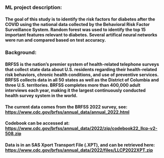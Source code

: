 ### ML project description:
#### The goal of this study is to identify the risk factors for diabetes after the COVID using the national data collected by the Behavioral Risk Factor Surveillance System. Random forest was used to identify the top 15 important features relevant to diabetes. Several artifical neural networks were run and compared based on test accuracy. 

### Background:

#### BRFSS is the nation’s premier system of health-related telephone surveys that collect state data about U.S. residents regarding their health-related risk behaviors, chronic health conditions, and use of preventive services. BRFSS collects data in all 50 states as well as the District of Columbia and three U.S. territories. BRFSS completes more than 400,000 adult interviews each year, making it the largest continuously conducted health survey system in the world.

#### The current data comes from the BRFSS 2022 survey, see: https://www.cdc.gov/brfss/annual_data/annual_2022.html 

#### Codebook can be accessed at: https://www.cdc.gov/brfss/annual_data/2022/zip/codebook22_llcp-v2-508.zip

#### Data is in an SAS Xport Transport File (.XPT), and can be retrieved here: https://www.cdc.gov/brfss/annual_data/2022/files/LLCP2022XPT.zip
